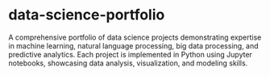 # data-science-portfolio
A comprehensive portfolio of data science projects demonstrating expertise in machine learning, natural language processing, big data processing, and predictive analytics. Each project is implemented in Python using Jupyter notebooks, showcasing data analysis, visualization, and modeling skills.
